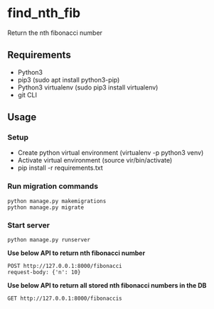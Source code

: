 # find_nth_fib
Return the nth fibonacci number

## Requirements
- Python3
- pip3 (sudo apt install python3-pip)
- Python3 virtualenv (sudo pip3 install virtualenv)
- git CLI

## Usage
### Setup
- Create python virtual environment (virtualenv -p python3 venv)
- Activate virtual environment (source vir/bin/activate)
- pip install -r requirements.txt

### Run migration commands
```
python manage.py makemigrations
python manage.py migrate
```

### Start server
```
python manage.py runserver
```

<b>Use below API to return nth fibonacci number</b>
```
POST http://127.0.0.1:8000/fibonacci
request-body: {'n': 10}
```

<b>Use below API to return all stored nth fibonacci numbers in the DB</b>
```
GET http://127.0.0.1:8000/fibonaccis
```
